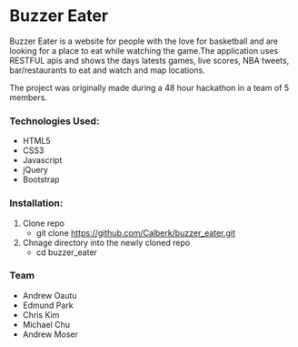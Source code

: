 # Buzzer Eater

Buzzer Eater is a website for people with the love for basketball and are looking for a place to eat while watching the game.The application uses RESTFUL apis and shows the days latests games, live scores, NBA tweets, bar/restaurants to eat and watch and map locations. 

The project was originally made during a 48 hour hackathon in a team of 5 members.  

### Technologies Used:
- HTML5
- CSS3
- Javascript
- jQuery
- Bootstrap

### Installation:

1. Clone repo
    - git clone https://github.com/Calberk/buzzer_eater.git
2. Chnage directory into the newly cloned repo 
    - cd buzzer_eater

### Team

  - Andrew Oautu
  - Edmund Park
  - Chris Kim
  - Michael Chu
  - Andrew Moser

